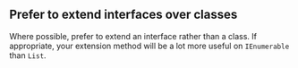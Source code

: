 ## Prefer to extend interfaces over classes

Where possible, prefer to extend an interface rather than a class. If appropriate, your extension method will be a lot more useful on `IEnumerable` than `List`.